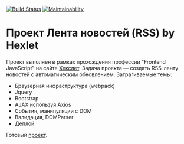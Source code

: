 [![Build Status](https://travis-ci.org/1ocke/frontend-project-lvl3.svg?branch=master)](https://travis-ci.org/1ocke/frontend-project-lvl3)
[![Maintainability](https://api.codeclimate.com/v1/badges/039674b47aa0d90df40f/maintainability)](https://codeclimate.com/github/1ocke/frontend-project-lvl3/maintainability)

# Проект Лента новостей (RSS) by Hexlet

Проект выполнен в рамках прохождения профессии "Frontend JavaScript" на сайте [Хекслет](https://ru.hexlet.io/). Задача проекта — создать RSS-ленту новостей с автоматическим обновлением. Затрагиваемые темы:

* Браузерная инфраструктура (webpack)
* Jquery
* Bootstrap
* AJAX используя Axios
* События, манипуляции с DOM
* Валидация, DOMParser
* [Деплой](https://surge.sh)

Готовый [проект](http://1ocke-reader.surge.sh).